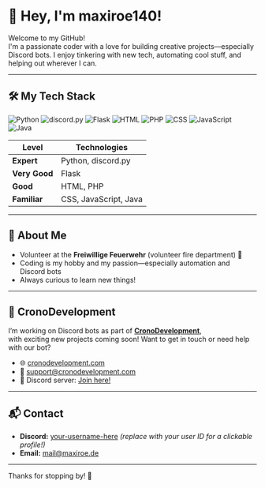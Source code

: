 # 👋 Hey, I'm maxiroe140!

Welcome to my GitHub!  
I'm a passionate coder with a love for building creative projects—especially Discord bots. I enjoy tinkering with new tech, automating cool stuff, and helping out wherever I can.

---

## 🛠️ My Tech Stack

<p>
  <img src="https://img.shields.io/badge/Python-3776AB?style=for-the-badge&logo=python&logoColor=white" alt="Python"/>
  <img src="https://img.shields.io/badge/discord.py-7289DA?style=for-the-badge&logo=discord&logoColor=white" alt="discord.py"/>
  <img src="https://img.shields.io/badge/Flask-000000?style=for-the-badge&logo=flask&logoColor=white" alt="Flask"/>
  <img src="https://img.shields.io/badge/HTML5-E34F26?style=for-the-badge&logo=html5&logoColor=white" alt="HTML"/>
  <img src="https://img.shields.io/badge/PHP-777BB4?style=for-the-badge&logo=php&logoColor=white" alt="PHP"/>
  <img src="https://img.shields.io/badge/CSS3-1572B6?style=for-the-badge&logo=css3&logoColor=white" alt="CSS"/>
  <img src="https://img.shields.io/badge/JavaScript-F7DF1E?style=for-the-badge&logo=javascript&logoColor=black" alt="JavaScript"/>
  <img src="https://img.shields.io/badge/Java-007396?style=for-the-badge&logo=java&logoColor=white" alt="Java"/>
</p>

| Level        | Technologies                 |
|--------------|-----------------------------|
| **Expert**   | Python, discord.py          |
| **Very Good**| Flask                       |
| **Good**     | HTML, PHP                   |
| **Familiar**     | CSS, JavaScript, Java       |

---

## 🚒 About Me

- Volunteer at the **Freiwillige Feuerwehr** (volunteer fire department) 🚒
- Coding is my hobby and my passion—especially automation and Discord bots
- Always curious to learn new things!

---

## 🤖 CronoDevelopment

I’m working on Discord bots as part of **[CronoDevelopment](https://cronodevelopment.com)**,  
with exciting new projects coming soon! Want to get in touch or need help with our bot?

- 🌐 [cronodevelopment.com](https://cronodevelopment.com)
- 📧 [support@cronodevelopment.com](mailto:support@cronodevelopment.com)
- 💬 Discord server: [Join here!](https://discord.gg/your-invite-here)

---

## 📬 Contact

- **Discord:** [your-username-here](https://discord.com/users/your-user-id-here) _(replace with your user ID for a clickable profile!)_
- **Email:** [mail@maxiroe.de](mailto:mail@maxiroe.de)

---

Thanks for stopping by! 🚀

